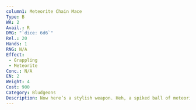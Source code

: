 ```yaml
---
column1: Meteorite Chain Mace
Type: B
WA: 2
Avail.: R
DMG: "`dice: 6d6`"
Rel.: 20
Hands: 1
RNG: N/A
Effect:
 - Grappling
 - Meteorite
Conc.: N/A
EN: 2
Weight: 4
Cost: 900
Category: Bludgeons
Description: Now here’s a stylish weapon. Heh, a spiked ball of meteorite steel on a chain, attached to a leather-wrapped haft. Swinging the head at full speed’ll crush helmets and skulls just about as well as a real meteorite. Plus, the chain can entangle weapons and whatnot.
---
```


